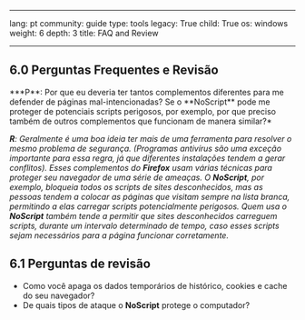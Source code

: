 

---

lang: pt
community: guide
type: tools
legacy: True
child: True
os: windows
weight: 6
depth: 3
title: FAQ and Review

---

<a name="6.0"></a>
## 6.0 Perguntas Frequentes e Revisão ##

<div class="background" markdown="1"> 
***P**: Por que eu deveria ter tantos complementos diferentes para me defender de páginas mal-intencionadas? Se o **NoScript** pode me proteger de potenciais scripts perigosos, por exemplo, por que preciso também de outros complementos que funcionam de manera similar?*

***R**: Geralmente é uma boa ideia ter mais de uma ferramenta para resolver o mesmo problema de segurança. (Programas antivírus são uma exceção importante para essa regra, já que diferentes instalações tendem a gerar conflitos). Esses complementos do **Firefox** usam várias técnicas para proteger seu navegador de uma série de ameaças. O **NoScript**, por exemplo, bloqueia todos os scripts de sites desconhecidos, mas as pessoas tendem a colocar as páginas que visitam sempre na lista branca, permitindo a elas carregar scripts potencialmente perigosos. Quem usa o **NoScript** também tende a permitir que sites desconhecidos carreguem scripts, durante um intervalo determinado de tempo, caso esses scripts sejam necessários para a página funcionar corretamente.*
</div>


<a name="6.1"></a>
## 6.1 Perguntas de revisão ##

- Como você apaga os dados temporários de histórico, cookies e cache do seu navegador? 
- De quais tipos de ataque o **NoScript** protege o computador?

